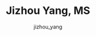 ---
# this is autogenerated: do not edit
title: Jizhou Yang, MS
author: jizhou_yang
layout: author-bio
jobtitle: Back End Intern
bio: MentoInTec
type: alumn
excerpt: "Biographical summary for Jizhou Yang, MS, Back End Intern in the Keiser Lab at UCSF."
header:
  teaser: /assets/images/people/bio-yang.jpg
papers: 
---